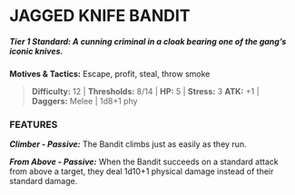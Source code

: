 # JAGGED KNIFE BANDIT

##### **Tier 1 Standard:** *A cunning criminal in a cloak bearing one of the gang’s iconic knives.*

**Motives & Tactics:** Escape, profit, steal, throw smoke

> **Difficulty:** 12 | **Thresholds:** 8/14 | **HP:** 5 | **Stress:** 3
> **ATK:** +1 | **Daggers:** Melee | 1d8+1 phy

### FEATURES

***Climber - Passive:*** The Bandit climbs just as easily as they run.

***From Above - Passive:*** When the Bandit succeeds on a standard attack from above a target, they deal 1d10+1 physical damage instead of their standard damage.
